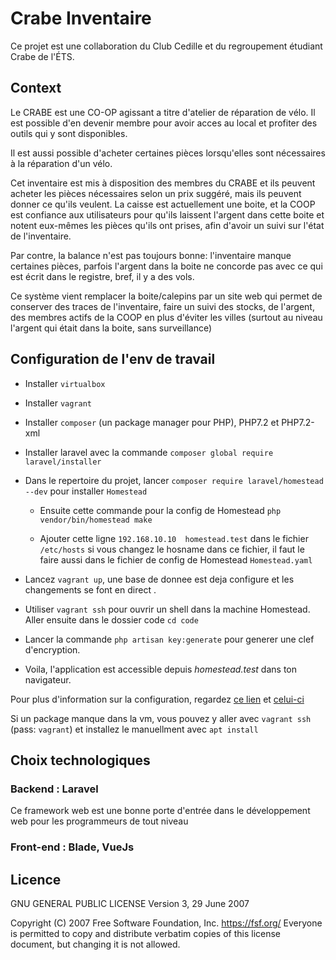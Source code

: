 # Crabe Inventaire

Ce projet est une collaboration du Club Cedille et du regroupement étudiant Crabe de l'ÉTS.

## Context

Le CRABE est une CO-OP agissant a titre d'atelier de réparation de vélo. Il est possible d'en devenir
membre pour avoir acces au local et profiter des outils qui y sont disponibles.

Il est aussi possible d'acheter certaines pièces lorsqu'elles sont nécessaires à la réparation d'un vélo.

Cet inventaire est mis à disposition des membres du CRABE et ils peuvent acheter les pièces
nécessaires selon un prix suggéré, mais ils peuvent donner ce qu'ils veulent. La caisse est actuellement
une boite, et la COOP est confiance aux utilisateurs pour qu'ils laissent l'argent dans cette boite et notent
eux-mêmes les pièces qu'ils ont prises, afin d'avoir un suivi sur l'état de l'inventaire.

Par contre, la balance n'est pas toujours bonne: l'inventaire manque certaines pièces, parfois l'argent dans
la boite ne concorde pas avec ce qui est écrit dans le registre, bref, il y a des vols.

Ce système vient remplacer la boite/calepins par un site web qui permet de conserver des traces de l'inventaire, faire un suivi des stocks, de l'argent, des membres actifs de la COOP en plus d'éviter
les villes (surtout au niveau l'argent qui était dans la boite, sans surveillance)

## Configuration de l'env de travail

- Installer `virtualbox`

- Installer `vagrant` 

- Installer `composer` (un package manager pour PHP), PHP7.2 et PHP7.2-xml

- Installer laravel avec la commande `composer global require laravel/installer`

- Dans le repertoire du projet, lancer `composer require laravel/homestead --dev` pour installer `Homestead`

    - Ensuite cette commande pour la config de Homestead `php vendor/bin/homestead make`

    - Ajouter cette ligne `192.168.10.10  homestead.test` dans le fichier `/etc/hosts` si vous changez le hosname dans ce fichier, il faut le faire aussi dans le fichier de config de Homestead  `Homestead.yaml`

- Lancez `vagrant up`, une base de donnee est deja configure et les changements se font en direct .

- Utiliser `vagrant ssh` pour ouvrir un shell dans la machine Homestead. Aller ensuite dans le dossier code `cd code`

- Lancer la commande  `php artisan key:generate` pour generer une clef d'encryption.

- Voila, l'application est accessible depuis _homestead.test_ dans ton navigateur.

Pour plus d'information sur la configuration, regardez [ce lien](https://laravel.com/docs/5.8/homestead) et [celui-ci](https://laravel.com/docs/5.8)

Si un package manque dans la vm, vous pouvez y aller avec `vagrant ssh` (pass: `vagrant`) et installez le manuellment avec `apt install`




## Choix technologiques

### Backend : Laravel 

Ce framework web est une bonne porte d'entrée dans le développement web pour les programmeurs de tout niveau

### Front-end : Blade, VueJs


## Licence 

GNU GENERAL PUBLIC LICENSE
Version 3, 29 June 2007

Copyright (C) 2007 Free Software Foundation, Inc. <https://fsf.org/>
Everyone is permitted to copy and distribute verbatim copies
of this license document, but changing it is not allowed.
